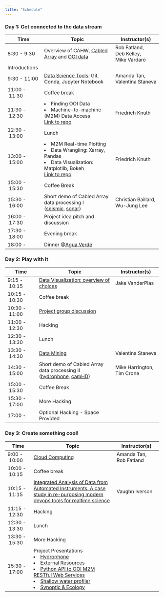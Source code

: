 ```yaml
---
title: "Schedule"
---
```



### Day 1: Get connected to the data stream
Time         | Topic                                            | Instructor(s)
------------ | ------------------------------------------------ | -----------------------
8:30&nbsp;-&nbsp;9:30    | Overview of CAHW, [Cabled Array](https://github.com/oceanhackweek/CAHW2018_Materials/blob/master/Resources/OOI_Science_Prospectus_circa_2007.pdf) and [OOI data](https://github.com/oceanhackweek/CAHW2018_Materials/blob/master/Resources/OOI_Entirety_Overview_Vardaro_et_al.pdf)      | Rob&nbsp;Fatland, <br />Deb&nbsp;Kelley, <br/>Mike&nbsp;Vardaro
  | Introductions  |
9:30&nbsp;-&nbsp;11:00   | [Data Science Tools](https://github.com/oceanhackweek/CAHW2018_Materials/blob/master/DataScienceToolsOverview.md): Git, Conda, Jupyter Notebook | Amanda&nbsp;Tan, <br />Valentina&nbsp;Staneva
11:00&nbsp;-&nbsp;11:30  | Coffee break                                     |
11:30&nbsp;-&nbsp;12:30  | <li>Finding OOI Data</li>  <li>Machine-to-machine (M2M) Data Access</li>[Link to repo](https://github.com/oceanhackweek/CAHW2018_Materials/tree/master/Tutorials/OOI_M2M_Interface_Tutorial) | Friedrich&nbsp;Knuth
12:30&nbsp;-&nbsp;13:00  | Lunch                                            |
13:00&nbsp;-&nbsp;15:00  | <li>M2M Real-time Plotting</li><li>Data Wrangling: Xarray, Pandas</li><li>Data Visualization: Matplotlib, Bokeh</li>[Link to repo](https://github.com/oceanhackweek/CAHW2018_Materials/tree/master/Tutorials/OOI_M2M_Interface_Tutorial) | Friedrich&nbsp;Knuth
15:00&nbsp;-&nbsp;15:30  | Coffee Break                                     |
15:30&nbsp;-&nbsp;16:00  | Short demo of Cabled Array data processing I <br /> ([seismic](https://github.com/oceanhackweek/CAHW2018_Materials/tree/master/Tutorials/Seismic_Tutorial), [sonar](https://github.com/oceanhackweek/CAHW2018_Materials/tree/master/Tutorials/Sonar_Tutorial))     | Christian Baillard, <br />Wu-Jung&nbsp;Lee
16:00&nbsp;-&nbsp;17:30  | Project idea pitch and discussion                |
17:30&nbsp;-&nbsp;18:00  | Evening break                                    |
18:00&nbsp;-       | Dinner @[Agua Verde](https://goo.gl/maps/tc5dCvbUdER2) |

### Day 2: Play with it
Time         | Topic                                            | Instructor(s)
------------ | ------------------------------------------------ | -----------------------
9:15&nbsp;-&nbsp;10:15   | [Data Visualization: overview of choices](https://www.youtube.com/watch?v=FytuB8nFHPQ)          | Jake&nbsp;VanderPlas
10:15&nbsp;-&nbsp;10:30  | Coffee break                                     |
10:30&nbsp;-&nbsp;11:00  | [Project group discussion](https://github.com/oceanhackweek/CAHW2018_Materials/blob/master/Projects/ExternalResources/Working%20Groups.ipynbß)                         |
11:00&nbsp;-&nbsp;12:30  | Hacking                                          |
12:30&nbsp;-&nbsp;13:30  | Lunch                                            |
13:30&nbsp;-&nbsp;14:30  | [Data Mining](https://github.com/oceanhackweek/CAHW2018_Materials/tree/master/Tutorials/WhaleSounds)                                      | Valentina&nbsp;Staneva
14:30&nbsp;-&nbsp;15:00  | Short demo of Cabled Array data processing II <br /> ([hydrophone](https://github.com/oceanhackweek/cahw2018_hydrophone), [camHD](https://github.com/oceanhackweek/CAHW2018_Materials/tree/master/Projects/CAMHD))  | Mike&nbsp;Harrington, <br />Tim&nbsp;Crone
15:00&nbsp;-&nbsp;15:30  | Coffee Break                                     |
15:30&nbsp;-&nbsp;17:00  | More Hacking                                     |
17:00&nbsp;-       | Optional Hacking - Space Provided                |

### Day 3: Create something cool!
Time         | Topic                                            | Instructor(s)
------------ | ------------------------------------------------ | -----------------------
9:00&nbsp;-&nbsp;10:00   | [Cloud Computing](https://github.com/oceanhackweek/CAHW2018_Materials/blob/master/Presentations/RobFatland_CloudComputing.pptx)                                  | Amanda&nbsp;Tan, Rob&nbsp;Fatland
10:00&nbsp;-&nbsp;10:15  | Coffee break                                     |
10:15&nbsp;-&nbsp;11:15  | [Integrated Analysis of Data from Automated Instruments.  A case study in re-purposing modern devops tools for realtime science](https://github.com/oceanhackweek/CAHW2018_Materials/blob/master/Presentations/VaughnIverson_ResearchOps.pdf)                                        | Vaughn&nbsp;Iverson
11:15&nbsp;-&nbsp;12:30  | Hacking                                          |
12:30&nbsp;-&nbsp;13:30  | Lunch                                            |
13:30&nbsp;-&nbsp;15:30  | More Hacking                                     |
15:30&nbsp;-&nbsp;17:00  | Project Presentations<br/><li>[Hydrophone](https://github.com/oceanhackweek/CAHW2018_Materials/tree/master/Projects/Hydrophone)</li><li>[External Resources](https://github.com/oceanhackweek/CAHW2018_Materials/tree/master/Projects/ExternalResources)</li><li>[Python API to OOI M2M RESTful Web Services](https://github.com/lsetiawan/visualoceanpy)</li><li>[Shallow water profiler](https://github.com/oceanhackweek/CAHW2018_Materials/tree/master/Projects/ShallowProfiler)</li><li>[Synoptic & Ecology](https://github.com/oceanhackweek/CAHW2018_Materials/tree/master/Projects/SynopticEcology)</li>                            |

